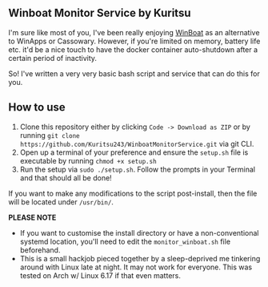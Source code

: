 
## Winboat Monitor Service by Kuritsu
I'm sure like most of you, I've been really enjoying [WinBoat](https://github.com/TibixDev/winboat) as an alternative to WinApps or Cassowary. However, if you're limited on memory, battery life etc. it'd be a nice touch to have the docker container auto-shutdown after a certain period of inactivity. 

So! I've written a very very basic bash script and service that can do this for you.

## How to use
1. Clone this repository either by clicking `Code -> Download as ZIP` or by running `git clone https://github.com/Kuritsu243/WinboatMonitorService.git` via git CLI. 
2. Open up a terminal of your preference and ensure the `setup.sh` file is executable by running `chmod +x setup.sh` 
3. Run the setup via `sudo ./setup.sh`. Follow the prompts in your Terminal and that should all be done! 

If you want to make any modifications to the script post-install, then the file will be located under `/usr/bin/`. 

**PLEASE NOTE**
- If you want to customise the install directory or have a non-conventional systemd location, you'll need to edit the `monitor_winboat.sh` file beforehand.
- This is a small hackjob pieced together by a sleep-deprived me tinkering around with Linux late at night. It may not work for everyone. This was tested on Arch w/ Linux 6.17 if that even matters.
